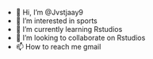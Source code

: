 - 👋 Hi, I’m @Jvstjaay9
- 👀 I’m interested in sports
- 🌱 I’m currently learning Rstudios
- 💞️ I’m looking to collaborate on Rstudios
- 📫 How to reach me gmail


<!---
Jvstjaay9/Jvstjaay9 is a ✨ special ✨ repository because its `README.md` (this file) appears on your GitHub profile.
You can click the Preview link to take a look at your changes.
--->
